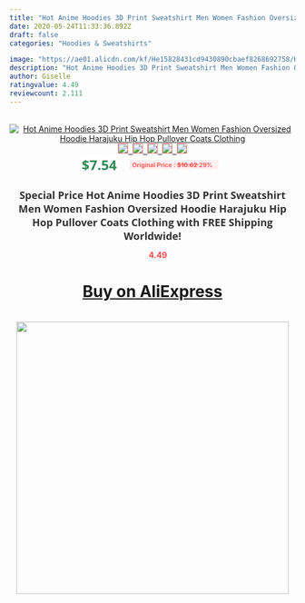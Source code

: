 ```yaml
---
title: "Hot Anime Hoodies 3D Print Sweatshirt Men Women Fashion Oversized Hoodie Harajuku Hip Hop Pullover Coats Clothing"
date: 2020-05-24T11:33:36.892Z
draft: false
categories: "Hoodies & Sweatshirts"

image: "https://ae01.alicdn.com/kf/He15828431cd9430890cbaef8268692758/Hot-Anime-Hoodies-3D-Print-Sweatshirt-Men-Women-Fashion-Oversized-Hoodie-Harajuku-Hip-Hop-Pullover-Coats.jpg"
description: "Hot Anime Hoodies 3D Print Sweatshirt Men Women Fashion Oversized Hoodie Harajuku Hip Hop Pullover Coats Clothing"
author: Giselle
ratingvalue: 4.49
reviewcount: 2.111
---
```

<br>
<div style="text-align: center;">
<a href="https://s.click.aliexpress.com/e/_AgECRj" target="_blank" rel="nofollow noopener noreferrer"><img alt="Hot Anime Hoodies 3D Print Sweatshirt Men Women Fashion Oversized Hoodie Harajuku Hip Hop Pullover Coats Clothing" class="magnifier-image" src="https://ae01.alicdn.com/kf/He15828431cd9430890cbaef8268692758/Hot-Anime-Hoodies-3D-Print-Sweatshirt-Men-Women-Fashion-Oversized-Hoodie-Harajuku-Hip-Hop-Pullover-Coats.jpg_640x640.jpg">
<br>
<img style="border:1px solid salmon" src="https://ae01.alicdn.com/kf/He15828431cd9430890cbaef8268692758/Hot-Anime-Hoodies-3D-Print-Sweatshirt-Men-Women-Fashion-Oversized-Hoodie-Harajuku-Hip-Hop-Pullover-Coats.jpg_120x120.jpg">&nbsp;&nbsp;<img style="border:1px solid salmon" src="https://ae01.alicdn.com/kf/Ha36a82b0c92b4c638396aaf45dd80b67g/Hot-Anime-Hoodies-3D-Print-Sweatshirt-Men-Women-Fashion-Oversized-Hoodie-Harajuku-Hip-Hop-Pullover-Coats.jpg_120x120.jpg">&nbsp;&nbsp;<img style="border:1px solid salmon" src="https://ae01.alicdn.com/kf/Hba824f73cb494b6b859819707260e580d/Hot-Anime-Hoodies-3D-Print-Sweatshirt-Men-Women-Fashion-Oversized-Hoodie-Harajuku-Hip-Hop-Pullover-Coats.jpg_120x120.jpg">&nbsp;&nbsp;<img style="border:1px solid salmon" src="https://ae01.alicdn.com/kf/Haeaeaaf1455e4d34ad4698253e48b356R/Hot-Anime-Hoodies-3D-Print-Sweatshirt-Men-Women-Fashion-Oversized-Hoodie-Harajuku-Hip-Hop-Pullover-Coats.jpg_120x120.jpg">&nbsp;&nbsp;<img style="border:1px solid salmon" src="https://ae01.alicdn.com/kf/H618684b64bd84b298b85307db911c634J/Hot-Anime-Hoodies-3D-Print-Sweatshirt-Men-Women-Fashion-Oversized-Hoodie-Harajuku-Hip-Hop-Pullover-Coats.jpg_120x120.jpg"></a></div><br0>
<div style="text-align: center;"><span style="background-color: white; border: 0px; box-sizing: border-box; color: seagreen; display: inline-block; font-family: &quot;open sans&quot; , &quot;arial&quot; , &quot;helvetica&quot; , sans-serif , &quot;heiti&quot;; font-size: 24px; font-stretch: inherit; font-weight: 700; line-height: inherit; margin: 0px 10px 0px 0px; padding: 0px; vertical-align: middle;">$7.54 </span>
<span style="background: rgb(255 , 241 , 241); border-radius: 3px; border: 0px; box-sizing: border-box; color: #ff4747; display: inline-block; font-family: inherit; font-size: 12px; font-stretch: inherit; font-style: inherit; font-variant: inherit; font-weight: 600; line-height: inherit; margin: 0px; padding: 2px 5px; transform: scale(0.9); vertical-align: middle;">Original Price : <b style="text-decoration: line-through;">$10.62 </b> 29%&nbsp;&nbsp;</span></div>
<h1 style="color: #333333; display: inline-block; font-family: &quot;open sans&quot; , &quot;arial&quot; , &quot;helvetica&quot; , sans-serif , &quot;heiti&quot;; font-size: 18px; font-stretch: inherit; font-weight: 700; text-align: center;">Special Price Hot Anime Hoodies 3D Print Sweatshirt Men Women Fashion Oversized Hoodie Harajuku Hip Hop Pullover Coats Clothing with FREE Shipping Worldwide!</h1>
<div style="color: #ff4747; text-align: center;">
<img src="https://4.bp.blogspot.com/-M0ZcTcb-5uY/XleCXlxnR4I/AAAAAAAAAEc/OrjgMkXV1oMQFaCRZj5HQwOCBcu3w1FegCPcBGAYYCw/s1600/star.png" style="height: 15px;">&nbsp;<b>4.49</b></div>
<div class="button_cont" align="center"><a class="buynow_a" href="https://s.click.aliexpress.com/e/_AgECRj" target="_blank" rel="nofollow noopener noreferrer"><H1>Buy on AliExpress</H1></a></div><br>
<div class="separator" style="clear: both; text-align: center;">
<img src="https://lh3.googleusercontent.com/-pTy5HemUv9M/XlePHvY0dAI/AAAAAAAAAE4/0nX5iRUoIWY8eMW9Dpxeirr157OZliDIgCLcBGAsYHQ/s1600/badge.gif" width="480">
</div>
